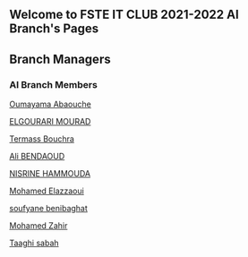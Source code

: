 ## Welcome to FSTE IT CLUB 2021-2022 AI Branch's Pages
<!---
You can use the [editor on GitHub](https://github.com/FSTEITCLUB/2122members/edit/gh-pages/index.md) to maintain and preview the content for your website in Markdown files.

Whenever you commit to this repository, GitHub Pages will run [Jekyll](https://jekyllrb.com/) to rebuild the pages in your site, from the content in your Markdown files.
--->
## Branch Managers
### AI Branch Members
[Oumayama Abaouche](./oumayamaabaouche.md)

[ELGOURARI MOURAD](./elgourarimourad.md)

[Termass Bouchra ](./termassbouchra.md)

[Ali BENDAOUD ](./alibendaoud.md)

[NISRINE HAMMOUDA](./nisrinehammouda.md)

[Mohamed Elazzaoui](./mohamedelazzaoui.md)

[soufyane benibaghat](./soufyanebenibaghat.md)

[Mohamed Zahir](./mohamedzahir.md)

[Taaghi sabah](./taaghisabah.md)

